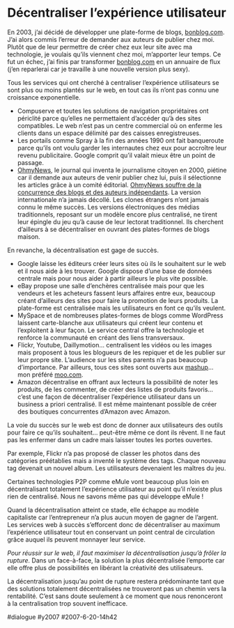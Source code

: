 # Décentraliser l’expérience utilisateur

En 2003, j’ai décidé de développer une plate-forme de blogs, [bonblog.com](http://www.bonblog.com). J’ai alors commis l’erreur de demander aux auteurs de publier chez moi. Plutôt que de leur permettre de créer chez eux leur site avec ma technologie, je voulais qu’ils viennent chez moi, m’apporter leur temps. Ce fut un échec, j’ai finis par transformer [bonblog.com](http://www.bonblog.com) en un annuaire de flux (j’en reparlerai car je travaille à une nouvelle version plus sexy).

Tous les services qui ont cherché à centraliser l’expérience utilisateurs se sont plus ou moins plantés sur le web, en tout cas ils n’ont pas connu une croissance exponentielle.

* Compuserve et toutes les solutions de navigation propriétaires ont périclité parce qu’elles ne permettaient d’accéder qu’à des sites compatibles. Le web n’est pas un centre commercial où on enferme les clients dans un espace délimité par des caisses enregistreuses.
* Les portails comme Spray à la fin des années 1990 ont fait banqueroute parce qu’ils ont voulu garder les internautes chez eux pour accroître leur revenu publicitaire. Google comprit qu’il valait mieux être un point de passage.
* [OhmyNews](http://english.ohmynews.com), le journal qui inventa le journalisme citoyen en 2000, piétine car il demande aux auteurs de venir publier chez lui, puis il sélectionne les articles grâce à un comité éditorial. [OhmyNews souffre de la concurrence des blogs et des auteurs indépendants](http://www.businessweek.com/globalbiz/content/nov2006/gb20061101_539412.htm). La version internationale n’a jamais décollé. Les clones étrangers n’ont jamais connu le même succès. Les versions électroniques des médias traditionnels, reposant sur un modèle encore plus centralisé, ne tirent leur épingle du jeu qu’à cause de leur lectorat traditionnel. Ils cherchent d’ailleurs à se décentraliser en ouvrant des plates-formes de blogs maison.

En revanche, la décentralisation est gage de succès.

* Google laisse les éditeurs créer leurs sites où ils le souhaitent sur le web et il nous aide à les trouver. Google dispose d’une base de données centrale mais pour nous aider à partir ailleurs le plus vite possible.
* eBay propose une salle d’enchères centralisée mais pour que les vendeurs et les acheteurs fassent leurs affaires entre eux, beaucoup créant d’ailleurs des sites pour faire la promotion de leurs produits. La plate-forme est centralisée mais les utilisateurs en font ce qu’ils veulent.
* MySpace et de nombreuses plates-formes de blogs comme WordPress laissent carte-blanche aux utilisateurs qui créent leur contenu et l’exploitent à leur façon. Le service central offre la technologie et renforce la communauté en créant des liens transversaux.
* Flickr, Youtube, Daillymotion… centralisent les vidéos ou les images mais proposent à tous les blogueurs de les repiquer et de les publier sur leur propre site. L’audience sur les sites parents n’a pas beaucoup d’importance. Par ailleurs, tous ces sites sont ouverts aux [mashup](../../2006/5/la-fin-des-copyrights-avec-le-web-20.md)... mon préféré [moo.com](http://www.moo.com/).
* Amazon décentralise en offrant aux lecteurs la possibilité de noter les produits, de les commenter, de créer des listes de produits favoris… c’est une façon de décentraliser l’expérience utilisateur dans un business a priori centralisé. Il est même maintenant possible de créer des boutiques concurrentes d’Amazon avec Amazon.

La voie du succès sur le web est donc de donner aux utilisateurs des outils pour faire ce qu’ils souhaitent… peut-être même ce dont ils rêvent. Il ne faut pas les enfermer dans un cadre mais laisser toutes les portes ouvertes.

Par exemple, Flickr n’a pas proposé de classer les photos dans des catégories préétablies mais a inventé le système des tags. Chaque nouveau tag devenait un nouvel album. Les utilisateurs devenaient les maîtres du jeu.

Certaines technologies P2P comme eMule vont beaucoup plus loin en décentralisant totalement l’expérience utilisateur au point qu’il n’existe plus rien de centralisé. Nous ne savons même pas qui développe eMule !

Quand la décentralisation atteint ce stade, elle échappe au modèle capitaliste car l’entrepreneur n’a plus aucun moyen de gagner de l’argent. Les services web à succès s’efforcent donc de décentraliser au maximum l’expérience utilisateur tout en conservant un point central de circulation grâce auquel ils peuvent monnayer leur service.

*Pour réussir sur le web, il faut maximiser la décentralisation jusqu’à frôler la rupture.* Dans un face-à-face, la solution la plus décentralisée l’emporte car elle offre plus de possibilités en libérant la créativité des utilisateurs.

La décentralisation jusqu’au point de rupture restera prédominante tant que des solutions totalement décentralisées ne trouveront pas un chemin vers la rentabilité. C’est sans doute seulement à ce moment que nous renonceront à la centralisation trop souvent inefficace.

#dialogue #y2007 #2007-6-20-14h42
